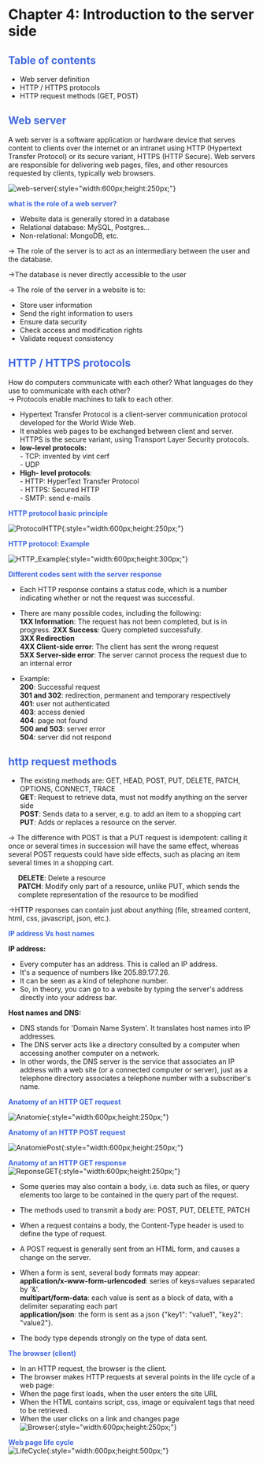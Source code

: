 # Chapter 4: Introduction to the server side 

## <div style="color: Royalblue;"> Table of contents </div>

- Web server definition 
- HTTP / HTTPS protocols 
- HTTP request methods (GET, POST) 

## <div style="color: Royalblue;"> Web server </div>

A web server is a software application or hardware device that serves content to clients over the internet or an intranet using HTTP (Hypertext Transfer Protocol) or its secure variant, HTTPS (HTTP Secure). Web servers are responsible for delivering web pages, files, and other resources requested by clients, typically web browsers.


![web-server](web-server.png){:style="width:600px;height:250px;"}</br>


**<div style="color: Royalblue;"> what is the role of a web server? </div>**

- Website data is generally stored in a database </br>
- Relational database: MySQL, Postgres...</br>
- Non-relational: MongoDB, etc.</br>

&rarr; The role of the server is to act as an intermediary between the user and the database.</br>

&rarr;The database is never directly accessible to the user

&rarr; The role of the server in a website is to: <br>

- Store user information<br>
- Send the right information to users<br>
- Ensure data security<br>
- Check access and modification rights<br>
- Validate request consistency<br>

## <div style="color: Royalblue;"> HTTP / HTTPS protocols  </div>

How do computers communicate with each other?
What languages do they use to communicate with each other? <br>
&rarr; Protocols enable machines to talk to each other.

- Hypertext Transfer Protocol is a client-server communication protocol developed for the World Wide Web. 
- It enables web pages to be exchanged between client and server. HTTPS is the secure variant, using Transport Layer Security protocols.
- **low-level protocols:**<br>
      -  TCP: invented by vint cerf<br>
      -  UDP<br>
- **High- level protocols**: <br>
      - HTTP: HyperText Transfer Protocol<br>
      - HTTPS: Secured HTTP <br>
      - SMTP: send e-mails<br>

**<div style="color: Royalblue;">HTTP protocol basic principle</div>**

![ProtocolHTTP](ProtocolHTTP.png){:style="width:600px;height:250px;"}</br>

**<div style="color: Royalblue;">HTTP protocol: Example</div>**

![HTTP_Example](HTTP_Example.png){:style="width:600px;height:300px;"}</br>

**<div style="color: Royalblue;">Different codes sent with the server response</div>**

- Each HTTP response contains a status code, which is a number indicating whether or not the request was successful.</br>
- There are many possible codes, including the following:</br>
**1XX Information**: The request has not been completed, but is in progress.
**2XX Success**: Query completed successfully.</br>
**3XX Redirection**</br>
**4XX Client-side error**: The client has sent the wrong request</br>
**5XX Server-side error**: The server cannot process the request due to an internal error </br>

- Example:<br>
          **200**: Successful request</br>
          **301 and 302**: redirection, permanent and temporary respectively</br>
          **401**: user not authenticated</br>
          **403**: access denied</br>
          **404**: page not found</br>
          **500 and 503**: server error</br>
          **504**: server did not respond</br>

## <div style="color: Royalblue;">http request methods</div>

- The existing methods are: GET, HEAD, POST, PUT, DELETE, PATCH, OPTIONS, CONNECT, TRACE<br>
**GET**: Request to retrieve data, must not modify anything on the server side<br>
**POST**: Sends data to a server, e.g. to add an item to a shopping cart<br>
**PUT**: Adds or replaces a resource on the server.<br>

&rarr; The difference with POST is that a PUT request is idempotent: calling it once or several times in succession will have the same effect, whereas several POST requests could have side effects, such as placing an item several times in a shopping cart.<br>
**<div style="margin-left: 20px;">DELETE**: Delete a resource</div>
**<div style="margin-left: 20px;">PATCH**: Modify only part of a resource, unlike PUT, which sends the complete representation of the resource to be modified</div>

&rarr;HTTP responses can contain just about anything (file, streamed content, html, css, javascript, json, etc.).

**<div style="color: Royalblue;">IP address Vs host names</div>**


**IP address:**<br>
- Every computer has an address. This is called an IP address.<br>
- It's a sequence of numbers like 205.89.177.26.<br>
- It can be seen as a kind of telephone number.<br>
- So, in theory, you can go to a website by typing the server's address directly into your address bar.<br>


**Host names and DNS:**<br>
- DNS stands for 'Domain Name System'. It translates host names into IP addresses.<br>
- The DNS server acts like a directory consulted by a computer when accessing another computer on a network.<br>
- In other words, the DNS server is the service that associates an IP address with a web site (or a connected computer or server), just as a telephone directory associates a telephone number with a subscriber's name.<br>

**<div style="color: Royalblue;">Anatomy of an HTTP GET request</div>**

![Anatomie](Anatomie.png){:style="width:600px;height:250px;"}</br>

**<div style="color: Royalblue;">Anatomy of an HTTP POST request</div>**

![AnatomiePost](AnatomiePost.png){:style="width:600px;height:250px;"}</br>

**<div style="color: Royalblue;">Anatomy of an HTTP GET response</div>**
![ReponseGET](ReponseGET.png){:style="width:600px;height:250px;"}</br>

- Some queries may also contain a body, i.e. data such as files, or query elements too large to be contained in the query part of the request.

- The methods used to transmit a body are: POST, PUT, DELETE, PATCH

- When a request contains a body, the Content-Type header is used to define the type of request.

- A POST request is generally sent from an HTML form, and causes a change on the server.

- When a form is sent, several body formats may appear:</br>
**application/x-www-form-urlencoded**: series of keys=values separated by '&'.</br>
**multipart/form-data**: each value is sent as a block of data, with a delimiter separating each part </br>
**application/json**: the form is sent as a json {"key1": "value1", "key2": "value2"}.</br>

- The body type depends strongly on the type of data sent.

**<div style="color: Royalblue;">The browser (client)</div>**

- In an HTTP request, the browser is the client.
- The browser makes HTTP requests at several points in the life cycle of a web page:
- When the page first loads, when the user enters the site URL
- When the HTML contains script, css, image or equivalent tags that need to be retrieved.
- When the user clicks on a link and changes page </br>
![Browser](Browser.png){:style="width:600px;height:250px;"}</br>

**<div style="color: Royalblue;">Web page life cycle</div>**
![LifeCycle](LifeCycle.png){:style="width:600px;height:500px;"}</br>
